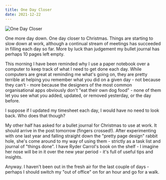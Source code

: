 ```yaml
---
title: One Day Closer
date: 2021-12-22
---
```


![One Day Closer](https://source.unsplash.com/npxXWgQ33ZQ/1600x900)

One more day down. One day closer to Christmas. Things are starting to slow down at work, although a continual stream of meetings has succeeded in filling each day so far. More by luck than judgement my bullet journal has perhaps 10 pages left empty.

This morning I have been reminded why I use a paper notebook over a computer to keep track of what I need to get done each day. While computers are great at reminding me what's going on, they are pretty terrible at helping you remember what you did on a given day - not because they can't - more because the designers of the most common organisational apps obviously don't "eat their own dog food" - none of them let you see what you added, updated, or removed yesterday, or the day before.

I suppose if I updated my timesheet each day, I would have no need to look back. Who does that though?

My other half has asked for a bullet journal for Christmas to use at work. It should arrive in the post tomorrow (fingers crossed!). After experimenting with one last year and falling straight down the "pretty page design" rabbit hole, she's come around to my way of using them - strictly as a task list and journal of "things done". I have Ryder Carrol's book on the shelf - I imagine her nose will be in it over the new year period - it's full of useful tips and insights.

Anyway. I haven't been out in the fresh air for the last couple of days - perhaps I should switch my "out of office" on for an hour and go for a walk.
